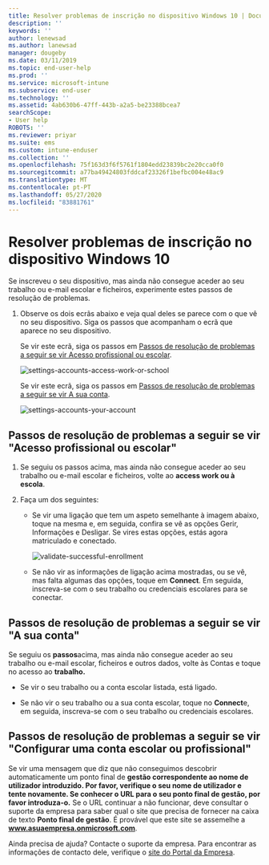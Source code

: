 ```yaml
---
title: Resolver problemas de inscrição no dispositivo Windows 10 | Documentos da Microsoft
description: ''
keywords: ''
author: lenewsad
ms.author: lanewsad
manager: dougeby
ms.date: 03/11/2019
ms.topic: end-user-help
ms.prod: ''
ms.service: microsoft-intune
ms.subservice: end-user
ms.technology: ''
ms.assetid: 4ab630b6-47ff-443b-a2a5-be23388bcea7
searchScope:
- User help
ROBOTS: ''
ms.reviewer: priyar
ms.suite: ems
ms.custom: intune-enduser
ms.collection: ''
ms.openlocfilehash: 75f163d3f6f5761f1804edd23839bc2e20cca0f0
ms.sourcegitcommit: a77ba49424803fddcaf23326f1befbc004e48ac9
ms.translationtype: MT
ms.contentlocale: pt-PT
ms.lasthandoff: 05/27/2020
ms.locfileid: "83881761"
---
```

# <a name="troubleshoot-your-windows-10-device-enrollment"></a>Resolver problemas de inscrição no dispositivo Windows 10
Se inscreveu o seu dispositivo, mas ainda não consegue aceder ao seu trabalho ou e-mail escolar e ficheiros, experimente estes passos de resolução de problemas.  

1. Observe os dois ecrãs abaixo e veja qual deles se parece com o que vê no seu dispositivo. Siga os passos que acompanham o ecrã que aparece no seu dispositivo.

    Se vir este ecrã, siga os passos em [Passos de resolução de problemas a seguir se vir Acesso profissional ou escolar](#troubleshooting-steps-to-follow-if-you-see-access-work-or-school).

    ![settings-accounts-access-work-or-school](./media/w10-enroll-rs1-connect-to-work-or-school.png)

    Se vir este ecrã, siga os passos em [Passos de resolução de problemas a seguir se vir A sua conta](#troubleshooting-steps-to-follow-if-you-see-your-account).

    ![settings-accounts-your-account](./media/W10-enroll-2-accounts-your-account.png)

## <a name="troubleshooting-steps-to-follow-if-you-see-access-work-or-school"></a>Passos de resolução de problemas a seguir se vir "Acesso profissional ou escolar"

1. Se seguiu os passos acima, mas ainda não consegue aceder ao seu trabalho ou e-mail escolar e ficheiros, volte ao **access work ou à escola**.

2. Faça um dos seguintes:

   - Se vir uma ligação que tem um aspeto semelhante à imagem abaixo, toque na mesma e, em seguida, confira se vê as opções Gerir, Informações e Desligar. Se vires estas opções, estás agora matriculado e conectado.

     ![validate-successful-enrollment](./media/w10-enroll-rs1-validate-successful-enrollment.png)

   - Se não vir as informações de ligação acima mostradas, ou se vê, mas falta algumas das opções, toque em **Connect**. Em seguida, inscreva-se com o seu trabalho ou credenciais escolares para se conectar.  

## <a name="troubleshooting-steps-to-follow-if-you-see-your-account"></a>Passos de resolução de problemas a seguir se vir "A sua conta"

Se seguiu os **passos**acima, mas ainda não consegue aceder ao seu trabalho ou e-mail escolar, ficheiros e outros dados, volte às Contas e toque no acesso ao **trabalho.**

- Se vir o seu trabalho ou a conta escolar listada, está ligado.  

- Se não vir o seu trabalho ou a sua conta escolar, toque no **Connect**e, em seguida, inscreva-se com o seu trabalho ou credenciais escolares.

## <a name="troubleshooting-steps-to-follow-if-you-see-set-up-a-work-or-school-account"></a>Passos de resolução de problemas a seguir se vir "Configurar uma conta escolar ou profissional"

Se vir uma mensagem que diz que não conseguimos descobrir automaticamente um ponto final de <strong>gestão correspondente ao nome de utilizador introduzido. Por favor, verifique o seu nome de utilizador e tente novamente. Se conhecer o URL para o seu ponto final de gestão, por favor introduza-o.</strong> Se o URL continuar a não funcionar, deve consultar o suporte da empresa para saber qual o site que precisa de fornecer na caixa de texto <strong>Ponto final de gestão</strong>. É provável que este site se assemelhe a <strong>www.asuaempresa.onmicrosoft.com</strong>.

Ainda precisa de ajuda? Contacte o suporte da empresa. Para encontrar as informações de contacto dele, verifique o [site do Portal da Empresa](https://go.microsoft.com/fwlink/?linkid=2010980).
